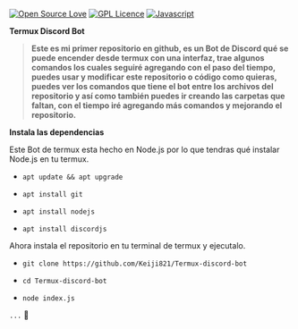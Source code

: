 [![Open Source Love](https://badges.frapsoft.com/os/v2/open-source.svg?v=103)](https://github.com/ellerbrock/open-source-badges/) [![GPL Licence](https://badges.frapsoft.com/os/gpl/gpl.svg?v=103)](https://opensource.org/licenses/GPL-3.0/) [![Javascript](https://badges.frapsoft.com/javascript/code/javascript.svg?v=101)](https://github.com/ellerbrock/javascript-badges/)

**Termux Discord Bot**

> __Este es mi primer repositorio en github, es un Bot de Discord qué se puede encender desde termux con una interfaz, trae algunos comandos los cuales seguiré agregando con el paso del tiempo, puedes usar y modificar este repositorio o código como quieras, puedes ver los comandos que tiene el bot entre los archivos del repositorio y así como también puedes ir creando las carpetas que faltan, con el tiempo iré agregando más comandos y mejorando el repositorio.__

**Instala las dependencias**

Este Bot de termux esta hecho en Node.js por lo que tendras qué instalar Node.js en tu termux. 

- `apt update && apt upgrade`

- `apt install git`

- `apt install nodejs`

- `apt install discordjs`

Ahora instala el repositorio en tu terminal de termux y ejecutalo. 

- `git clone https://github.com/Keiji821/Termux-discord-bot`

- `cd Termux-discord-bot`

- `node index.js`



`...`
🍁

